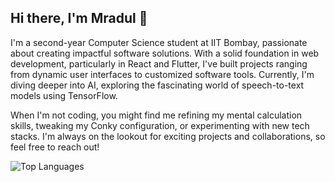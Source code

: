 ## Hi there, I'm Mradul 👋


I'm a second-year Computer Science student at IIT Bombay, passionate about creating impactful software solutions. With a solid foundation in web development, particularly in React and Flutter, I've built projects ranging from dynamic user interfaces to customized software tools. Currently, I'm diving deeper into AI, exploring the fascinating world of speech-to-text models using TensorFlow.

When I'm not coding, you might find me refining my mental calculation skills, tweaking my Conky configuration, or experimenting with new tech stacks. I'm always on the lookout for exciting projects and collaborations, so feel free to reach out!



![Top Languages](https://github-readme-stats.vercel.app/api/top-langs/?username=mradul-001&theme=aura)
